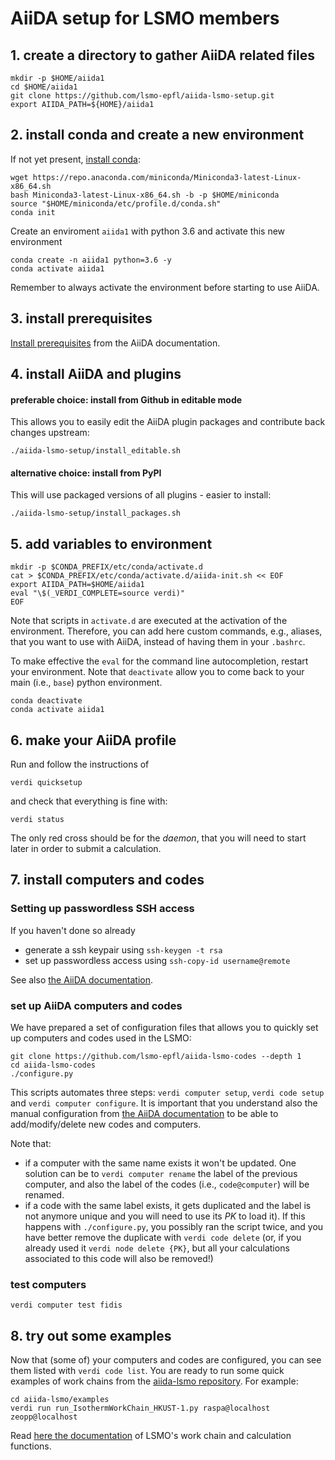 # AiiDA setup for LSMO members

## 1. create a directory to gather AiiDA related files

```
mkdir -p $HOME/aiida1
cd $HOME/aiida1
git clone https://github.com/lsmo-epfl/aiida-lsmo-setup.git
export AIIDA_PATH=${HOME}/aiida1
```

## 2. install conda and create a new environment

If not yet present, [install conda](https://docs.conda.io/en/latest/miniconda.html):
```
wget https://repo.anaconda.com/miniconda/Miniconda3-latest-Linux-x86_64.sh
bash Miniconda3-latest-Linux-x86_64.sh -b -p $HOME/miniconda
source "$HOME/miniconda/etc/profile.d/conda.sh"
conda init
```
Create an enviroment `aiida1` with python 3.6 and activate this new environment
```
conda create -n aiida1 python=3.6 -y
conda activate aiida1
```
Remember to always activate the environment before starting to use AiiDA.

## 3. install prerequisites

[Install prerequisites](https://aiida-core.readthedocs.io/en/latest/install/quick_installation.html#prerequisites)
from the AiiDA documentation.

## 4. install AiiDA and plugins

#### preferable choice: install from Github in editable mode
This allows you to easily edit the AiiDA plugin packages and contribute back changes upstream:
```
./aiida-lsmo-setup/install_editable.sh
```
#### alternative choice: install from PyPI
This will use packaged versions of all plugins - easier to install:
```
./aiida-lsmo-setup/install_packages.sh
```

## 5. add variables to environment
```
mkdir -p $CONDA_PREFIX/etc/conda/activate.d
cat > $CONDA_PREFIX/etc/conda/activate.d/aiida-init.sh << EOF
export AIIDA_PATH=$HOME/aiida1
eval "\$(_VERDI_COMPLETE=source verdi)"
EOF
```
Note that scripts in `activate.d` are executed at the activation of the environment.
Therefore, you can add here custom commands, e.g., aliases, that you want to use with AiiDA,
instead of having them in your `.bashrc`.

To make effective the `eval` for the command line autocompletion, restart your environment.
Note that `deactivate` allow you to come back to your main (i.e., `base`) python environment.

```
conda deactivate
conda activate aiida1
```

## 6. make your AiiDA profile

Run and follow the instructions of
```
verdi quicksetup
```
and check that everything is fine with:
```
verdi status
```
The only red cross should be for the *daemon*, that you will need to start later in order to submit a calculation.

## 7. install computers and codes

### Setting up passwordless SSH access

If you haven't done so already

 * generate a ssh keypair using `ssh-keygen -t rsa`
 * set up passwordless access using `ssh-copy-id username@remote`

See also [the AiiDA documentation](https://aiida-core.readthedocs.io/en/latest/get_started/computers.html).

### set up AiiDA computers and codes

We have prepared a set of configuration files that allows you to quickly set up computers and codes used in the LSMO:
```
git clone https://github.com/lsmo-epfl/aiida-lsmo-codes --depth 1
cd aiida-lsmo-codes
./configure.py
```

This scripts automates three steps: `verdi computer setup`, `verdi code setup` and `verdi computer configure`.
It is important that you understand also the manual configuration from
[the AiiDA documentation](https://aiida-core.readthedocs.io/en/latest/get_started/computers.html#computer-setup-and-configuration)
to be able to add/modify/delete new codes and computers.

Note that:
* if a computer with the same name exists it won't be updated. One solution can be to `verdi computer rename` the label
  of the previous computer, and also the label of the codes (i.e., `code@computer`) will be renamed.
* if a code with the same label exists, it gets duplicated and the label is not anymore unique and you will need to use
  its *PK* to load it). If this happens with `./configure.py`, you possibly ran the script twice, and you have better remove
  the duplicate with `verdi code delete` (or, if you already used it `verdi node delete {PK}`, but all your calculations
  associated to this code will also be removed!)

### test computers
```
verdi computer test fidis
```

## 8. try out some examples

Now that (some of) your computers and codes are configured, you can see them listed with `verdi code list`.
You are ready to run some quick examples of work chains from the
[aiida-lsmo repository](https://github.com/lsmo-epfl/aiida-lsmo).
For example:
```
cd aiida-lsmo/examples
verdi run run_IsothermWorkChain_HKUST-1.py raspa@localhost zeopp@localhost
```
Read [here the documentation](https://aiida-lsmo.readthedocs.io/) of LSMO's work chain and calculation functions.
